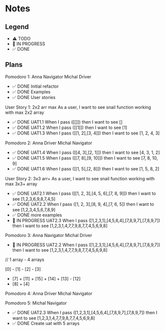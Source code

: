 # Notes

## Legend

- ⚠ TODO
- 🚧 IN PROGRESS
- ✅ DONE

## Plans

Pomodoro 1:
Anna Navigator Michal Driver

- ✅ DONE Initial refactor
- ✅ DONE Examples
- ✅ DONE User stories

User Story 1: 2x2 arr max
As a user, I want to see snail function working with max 2x2 array

- ✅ DONE UAT1.1 When I pass ([[]]) then I want to see []
- ✅ DONE UAT1.2 When I pass ([[1]]) then I want to see [1]
- ✅ DONE UAT1.3 When I pass ([[1, 2],[3, 4]]) then I want to see [1, 2, 4, 3]

Pomodoro 2:
Anna Driver Michal Navigator

- ✅ DONE UAT1.4 When I pass ([[4, 3],[2, 1]]) then I want to see [4, 3, 1, 2]
- ✅ DONE UAT1.5 When I pass ([[7, 8],[9, 10]]) then I want to see [7, 8, 10, 9]
- ✅ DONE UAT1.6 When I pass ([[1, 5],[2, 8]]) then I want to see [1, 5, 8, 2]

User Story 2: 3x3 arr+
As a user, I want to see snail function working with max 3x3+ array

- ✅ DONE UAT2.1 When I pass ([[1, 2, 3],[4, 5, 6],[7, 8, 9]]) then I want to see [1,2,3,6,9,8,7,4,5]
- ✅ DONE UAT2.2 When I pass ([1, 2, 3],[8, 9, 4],[7, 6, 5]) then I want to see [1,2,3,4,5,6,7,8,9]
- ✅ DONE more examples
- 🚧 IN PROGRESS UAT2.3 When I pass ([1,2,3,1],[4,5,6,4],[7,8,9,7],[7,8,9,7]) then I want to see [1,2,3,1,4,7,7,9,8,7,7,4,5,6,9,8]

Pomodoro 3:
Anna Navigator Michal Driver

- 🚧 IN PROGRESS UAT2.2 When I pass ([1,2,3,1],[4,5,6,4],[7,8,9,7],[7,8,9,7]) then I want to see [1,2,3,1,4,7,7,9,8,7,7,4,5,6,9,8]

// 1 array - 4 arrays

[0] - [1] - [2] - [3]

- [7] + [11] +
  [15] + [14] + [13] - [12]
- [8] + [4]

Pomodoro 4:
Anna Driver Michal Navigator

Pomodoro 5:
Michal Navigator

- ✅ DONE UAT2.3 When I pass ([1,2,3,1],[4,5,6,4],[7,8,9,7],[7,8,9,7]) then I want to see [1,2,3,1,4,7,7,9,8,7,7,4,5,6,9,8]
- ✅ DONE Create uat with 5 arrays
